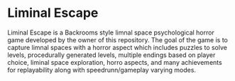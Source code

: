 # Liminal Escape

Liminal Escape is a Backrooms style limnal space psychological horror game developed by the owner of this repository. The goal of the game is to capture limnal spaces with a horror aspect which includes puzzles to solve levels, procedurally generated levels, multiple endings based on player choice, liminal space exploration, horro aspects, and many achievements for replayability along with speedrunn/gameplay varying modes.
